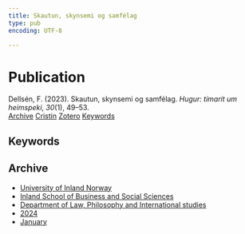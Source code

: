 ```yaml
---
title: Skautun, skynsemi og samfélag
type: pub
encoding: UTF-8

---
```

<h1>Publication</h1>
<article id="csl-bib-container-AW4KAM96" class="csl-bib-container">
  <div class="csl-bib-body"> <div class="csl-entry">Dellsén, F. (2023). Skautun, skynsemi og samfélag. <i>Hugur: tímarit um heimspeki</i>, <i>30</i>(1), 49–53.</div> </div>
  <div class="csl-bib-buttons">
    <a href="#taxonomy-article-AW4KAM96" alt="archive" class="csl-bib-button">Archive</a>
    <a href="https://app.cristin.no/results/show.jsf?id=2228655" alt="Cristin" class="csl-bib-button">Cristin</a>
    <a href="http://zotero.org/groups/5881554/items/AW4KAM96" alt="Zotero" class="csl-bib-button">Zotero</a>
    <a href="#keywords-article-AW4KAM96" alt="keywords" class="csl-bib-button">Keywords</a>
  </div>
  <div id="csl-bib-meta-container-AW4KAM96"></div>
</article>
<div id="csl-bib-meta-AW4KAM96" class="csl-bib-meta">
  <article id="keywords-article-AW4KAM96" class="keywords-article">
    <h1>Keywords</h1>
    
  </article>
  <article id="taxonomy-article-AW4KAM96" class="taxonomy-article">
    <h1>Archive</h1>
    <ul>
      <li>
        <a href="/en/archive/?key=3DCRN523">University of Inland Norway</a>
      </li>
      <li>
        <a href="/en/archive/?key=DU8Q9LN9">Inland School of Business and Social Sciences</a>
      </li>
      <li>
        <a href="/en/archive/?key=ITYAG68H">Department of Law, Philosophy and International studies</a>
      </li>
      <li>
        <a href="/en/archive/?key=KVIAK4ZQ">2024</a>
      </li>
      <li>
        <a href="/en/archive/?key=4R6327I9">January</a>
      </li>
    </ul>
  </article>
</div>
